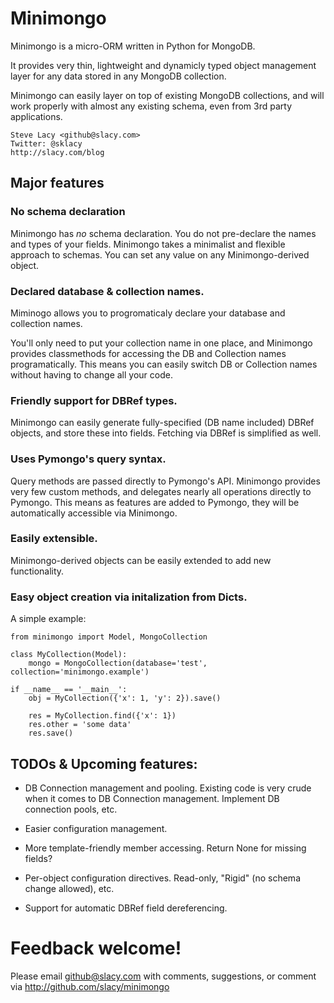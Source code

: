 # Minimongo

Minimongo is a micro-ORM written in Python for MongoDB.

It provides very thin, lightweight and dynamicly typed object management
layer for any data stored in any MongoDB collection.

Minimongo can easily layer on top of existing MongoDB collections, and will
work properly with almost any existing schema, even from 3rd party
applications.

    Steve Lacy <github@slacy.com>
    Twitter: @sklacy
    http://slacy.com/blog

## Major features

### No schema declaration

Minimongo has *no* schema declaration.  You do not pre-declare the names and
types of your fields.  Minimongo takes a minimalist and flexible approach to
schemas.  You can set any value on any Minimongo-derived object.

### Declared database & collection names.

Miminogo allows you to progromaticaly declare your database and collection
names.

You'll only need to put your collection name in one place, and Minimongo
provides classmethods for accessing the DB and Collection names
programatically.  This means you can easily switch DB or Collection names
without having to change all your code.

### Friendly support for DBRef types.

Minimongo can easily generate fully-specified (DB name included) DBRef
objects, and store these into fields.  Fetching via DBRef is simplified as
well.

### Uses Pymongo's query syntax.

Query methods are passed directly to Pymongo's API.  Minimongo provides very
few custom methods, and delegates nearly all operations directly to Pymongo.
This means as features are added to Pymongo, they will be automatically
accessible via Minimongo.

### Easily extensible.

Minimongo-derived objects can be easily extended to add new functionality.

### Easy object creation via initalization from Dicts.

A simple example:

    from minimongo import Model, MongoCollection

    class MyCollection(Model):
        mongo = MongoCollection(database='test', collection='minimongo.example')

    if __name__ == '__main__':
        obj = MyCollection({'x': 1, 'y': 2}).save()

        res = MyCollection.find({'x': 1})
        res.other = 'some data'
        res.save()

## TODOs & Upcoming features:

* DB Connection management and pooling.  Existing code is very crude when it
  comes to DB Connection management.  Implement DB connection pools, etc.

* Easier configuration management.

* More template-friendly member accessing.  Return None for missing fields?

* Per-object configuration directives.  Read-only, "Rigid" (no schema change
  allowed), etc.

* Support for automatic DBRef field dereferencing.

# Feedback welcome!

Please email github@slacy.com with comments, suggestions, or comment via
http://github.com/slacy/minimongo

